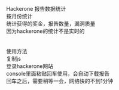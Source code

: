 Hackerone 报告数据统计<br>
按月份统计<br>
统计获得的奖金，报告数量，漏洞质量<br>
因为hackerone的统计不是实时的<br>
<br><br>
使用方法<br>
复制js<br>
登录hackerone网站<br>
console里面粘贴回车使用，会自动下载报告<br>
回车之后，需要稍等一会，网络快的不到1分钟
